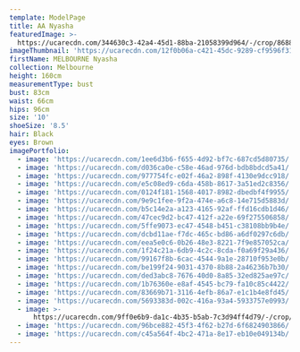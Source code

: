 ```yaml
---
template: ModelPage
title: AA Nyasha
featuredImage: >-
  https://ucarecdn.com/344630c3-42a4-45d1-88ba-21058399d964/-/crop/8688x4099/0,0/-/preview/
imageThumbnail: 'https://ucarecdn.com/12f0b06a-c421-45dc-9289-cf9596f31bc6/'
firstName: MELBOURNE Nyasha
collection: Melbourne
height: 160cm
measurementType: bust
bust: 83cm
waist: 66cm
hips: 96cm
size: '10'
shoeSize: '8.5'
hair: Black
eyes: Brown
imagePortfolio:
  - image: 'https://ucarecdn.com/1ee6d3b6-f655-4d92-bf7c-687cd5d80735/'
  - image: 'https://ucarecdn.com/d036ca0e-c58e-46ad-976d-bdb8bdcd5a41/'
  - image: 'https://ucarecdn.com/977754fc-e02f-46a2-898f-4130e9dcc918/'
  - image: 'https://ucarecdn.com/e5c08ed9-c6da-458b-8617-3a51ed2c8356/'
  - image: 'https://ucarecdn.com/0124f181-1568-4017-8982-dbedbf4f9955/'
  - image: 'https://ucarecdn.com/9e9c1fee-9f2a-474e-a6c8-14e715d5883d/'
  - image: 'https://ucarecdn.com/b5c14e2a-a123-4165-92af-ffd16cdb1d46/'
  - image: 'https://ucarecdn.com/47cec9d2-bc47-412f-a22e-69f275506858/'
  - image: 'https://ucarecdn.com/5ffe9073-ec47-4548-b451-c38108bb9b4e/'
  - image: 'https://ucarecdn.com/dcbd11ae-f7dc-465c-bd86-a6df0297c6db/'
  - image: 'https://ucarecdn.com/eea5e0c6-0b26-48e3-8221-7f9e857052ca/'
  - image: 'https://ucarecdn.com/1f24c21a-6db9-4c2c-8cda-f0a69f29a436/'
  - image: 'https://ucarecdn.com/99167f8b-6cac-4544-9a1e-28710f953e0b/'
  - image: 'https://ucarecdn.com/be199f24-9031-4370-8b88-2a46236b7b30/'
  - image: 'https://ucarecdn.com/ded3abc8-7676-40d0-8a85-32ed825ae97c/'
  - image: 'https://ucarecdn.com/1b76360e-e8af-4545-bc79-fa10c85c4422/'
  - image: 'https://ucarecdn.com/83669b71-3116-4efb-86a7-e1c1b4e8fd45/'
  - image: 'https://ucarecdn.com/5693383d-002c-416a-93a4-5933757e0993/'
  - image: >-
      https://ucarecdn.com/9ff0e6b9-da1c-4b35-b5ab-7c3d94ff4d79/-/crop/2449x1463/0,0/-/preview/
  - image: 'https://ucarecdn.com/96bce882-45f3-4f62-b27d-6f6824903866/'
  - image: 'https://ucarecdn.com/c45a564f-4bc2-471a-8e17-eb10e049134b/'
---
```


